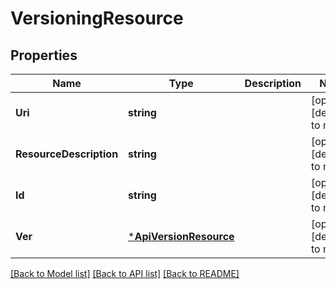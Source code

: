 # VersioningResource

## Properties
Name | Type | Description | Notes
------------ | ------------- | ------------- | -------------
**Uri** | **string** |  | [optional] [default to null]
**ResourceDescription** | **string** |  | [optional] [default to null]
**Id** | **string** |  | [optional] [default to null]
**Ver** | [***ApiVersionResource**](ApiVersionResource.md) |  | [optional] [default to null]

[[Back to Model list]](../README.md#documentation-for-models) [[Back to API list]](../README.md#documentation-for-api-endpoints) [[Back to README]](../README.md)


